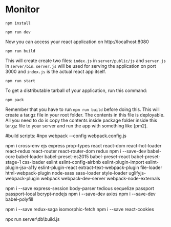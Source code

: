 # Monitor

	npm install

	npm run dev
Now you can access your react application on http://localhost:8080


	npm run build
This will create create two files: `index.js` in `server/public/js` and `server.js` in `server/bin`.
`server.js` will be used for serving the application on port 3000 and `index.js` is the actual react app itself.

	npm run start

To get a distributable tarball of your application, run this command:

    npm pack

Remember that you have to run `npm run build` before doing this. This will create a tar.gz file in your root folder. The contents in this file is deployable. All you need to do is copy the contents inside package folder inside this tar.gz file to your server and run the app with something like [pm2].



#build scripts:
#npx webpack --config webpack.config.js

npm i cross-env ejs express prop-types react react-dom react-hot-loader react-redux react-router react-router-dom redux
npm i --save-dev babel-core babel-loader babel-preset-es2015 babel-preset-react babel-preset-stage-1 css-loader eslint eslint-config-airbnb eslint-plugin-import eslint-plugin-jsx-a11y eslint-plugin-react extract-text-webpack-plugin file-loader html-webpack-plugin node-sass sass-loader style-loader uglifyjs-webpack-plugin webpack webpack-dev-server webpack-node-externals


npm i --save express-session body-parser tedious sequelize passport passport-local bcrypt-nodejs
npm i --save-dev axios
npm i --save-dev babel-polyfill

npm i --save redux-saga isomorphic-fetch
npm i --save react-cookies

npx run server\db\build.js
